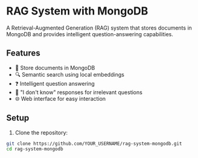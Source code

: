 # RAG System with MongoDB

A Retrieval-Augmented Generation (RAG) system that stores documents in MongoDB and provides intelligent question-answering capabilities.

## Features

- 📝 Store documents in MongoDB
- 🔍 Semantic search using local embeddings
- ❓ Intelligent question answering
- 🎯 "I don't know" responses for irrelevant questions
- 🌐 Web interface for easy interaction

## Setup

1. Clone the repository:
```bash
git clone https://github.com/YOUR_USERNAME/rag-system-mongodb.git
cd rag-system-mongodb
